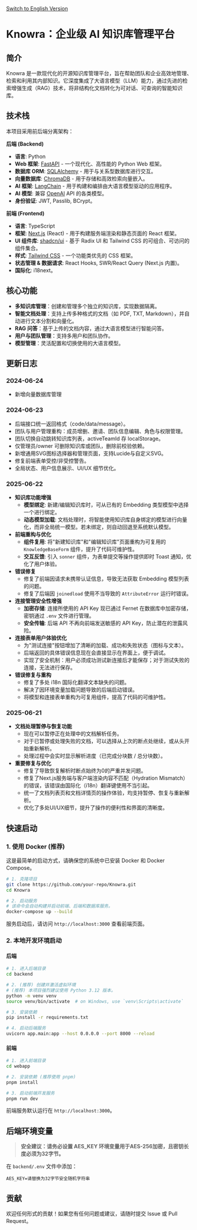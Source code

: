 [Switch to English Version](README.md)

# Knowra：企业级 AI 知识库管理平台

## 简介

Knowra 是一款现代化的开源知识库管理平台，旨在帮助团队和企业高效地管理、检索和利用其内部知识。它深度集成了大语言模型（LLM）能力，通过先进的检索增强生成（RAG）技术，将非结构化文档转化为可对话、可查询的智能知识库。

## 技术栈

本项目采用前后端分离架构：

**后端 (Backend)**
- **语言**: Python
- **Web 框架**: [FastAPI](https://fastapi.tiangolo.com/) - 一个现代化、高性能的 Python Web 框架。
- **数据库 ORM**: [SQLAlchemy](https://www.sqlalchemy.org/) - 用于与关系型数据库进行交互。
- **向量数据库**: [ChromaDB](https://www.trychroma.com/) - 用于存储和高效检索向量嵌入。
- **AI 框架**: [LangChain](https://www.langchain.com/) - 用于构建和编排由大语言模型驱动的应用程序。
- **AI 模型**: 兼容 [OpenAI](https://openai.com/) API 的各类模型。
- **身份验证**: JWT, Passlib, BCrypt。

**前端 (Frontend)**
- **语言**: TypeScript
- **框架**: [Next.js](https://nextjs.org/) (React) - 用于构建服务端渲染和静态页面的 React 框架。
- **UI 组件库**: [shadcn/ui](https://ui.shadcn.com/) - 基于 Radix UI 和 Tailwind CSS 的可组合、可访问的组件集合。
- **样式**: [Tailwind CSS](https://tailwindcss.com/) - 一个功能类优先的 CSS 框架。
- **状态管理 & 数据请求**: React Hooks, SWR/React Query (Next.js 内置)。
- **国际化**: i18next。

## 核心功能

- **多知识库管理**：创建和管理多个独立的知识库，实现数据隔离。
- **智能文档处理**：支持上传多种格式的文档（如 PDF, TXT, Markdown），并自动进行文本分割和向量化。
- **RAG 问答**：基于上传的文档内容，通过大语言模型进行智能问答。
- **用户与团队管理**：支持多用户和团队协作。
- **模型管理**：灵活配置和切换使用的大语言模型。

## 更新日志

### 2024-06-24
- 新增向量数据库管理

### 2024-06-23
- 后端接口统一返回格式（code/data/message）。
- 团队与用户管理重构：成员增删、邀请、团队信息编辑、角色与权限管理。
- 团队切换自动跳转知识库列表，activeTeamId 存 localStorage。
- 仅管理员/owner 可删除知识库或团队，删除前校验依赖。
- 新增通用SVG图标选择器和管理页面，支持Lucide与自定义SVG。
- 修复前端表单受控/非受控警告。
- 全局状态、用户信息展示、UI/UX 细节优化。

### 2025-06-22
- **知识库功能增强**
  - **模型绑定**: 新建/编辑知识库时，可从已有的 Embedding 类型模型中选择一个进行绑定。
  - **动态模型加载**: 文档处理时，将智能使用知识库自身绑定的模型进行向量化，而非全局统一模型。若未绑定，则自动回退至系统默认模型。
- **前端重构与优化**
  - **组件复用**: 将"新建知识库"和"编辑知识库"页面重构为可复用的 `KnowledgeBaseForm` 组件，提升了代码可维护性。
  - **交互反馈**: 引入 `sonner` 组件，为表单提交等操作提供即时 Toast 通知，优化了用户体验。
- **错误修复**
  - 修复了前端因请求未携带认证信息，导致无法获取 Embedding 模型列表的问题。
  - 修复了后端因 `joinedload` 使用不当导致的 `AttributeError` 运行时错误。
- **连接管理安全性增强**
  - **加密存储**: 连接所使用的 API Key 现已通过 Fernet 在数据库中加密存储，密钥通过 `.env` 文件进行管理。
  - **安全传输**: 后端 API 不再向前端发送敏感的 API Key，防止潜在的泄露风险。
- **连接表单用户体验优化**
  - 为"测试连接"按钮增加了清晰的加载、成功和失败状态（图标与文本）。
  - 后端返回的具体错误信息现在会直接显示在界面上，便于调试。
  - 实现了安全机制：用户必须成功测试新连接后才能保存；对于测试失败的连接，无法进行保存。
- **错误修复与重构**
  - 修复了多处 i18n 国际化翻译文本缺失的问题。
  - 解决了因环境变量加载问题导致的后端启动错误。
  - 将模型和连接表单重构为可复用组件，提高了代码的可维护性。

### 2025-06-21
- **文档处理暂停与恢复功能**
  - 现在可以暂停正在处理中的文档解析任务。
  - 对于已暂停或处理失败的文档，可以选择从上次的断点处继续，或从头开始重新解析。
  - 处理过程中会实时显示解析进度（已完成分块数 / 总分块数）。
- **重要修复与优化**
  - 修复了导致恢复解析时断点始终为0的严重并发问题。
  - 修复了Next.js服务端与客户端渲染内容不匹配（Hydration Mismatch）的错误，该错误由国际化（i18n）翻译键使用不当引起。
  - 统一了文档列表页和文档详情页的操作体验，均支持暂停、恢复与重新解析。
  - 优化了多处UI/UX细节，提升了操作的便利性和界面的清晰度。


## 快速启动

### 1. 使用 Docker (推荐)

这是最简单的启动方式，请确保您的系统中已安装 Docker 和 Docker Compose。

```bash
# 1. 克隆项目
git clone https://github.com/your-repo/Knowra.git
cd Knowra

# 2. 启动服务
# 该命令会自动构建并启动前端、后端和数据库服务。
docker-compose up --build
```
服务启动后，请访问 `http://localhost:3000` 查看前端页面。

### 2. 本地开发环境启动

#### 后端

```bash
# 1. 进入后端目录
cd backend

# 2. (推荐) 创建并激活虚拟环境
# (推荐) 本项目强烈建议使用 Python 3.12 版本。
python -m venv venv
source venv/bin/activate  # on Windows, use `venv\Scripts\activate`

# 3. 安装依赖
pip install -r requirements.txt

# 4. 启动后端服务
uvicorn app.main:app --host 0.0.0.0 --port 8000 --reload
```

#### 前端

```bash
# 1. 进入前端目录
cd webapp

# 2. 安装依赖 (推荐使用 pnpm)
pnpm install

# 3. 启动前端开发服务
pnpm run dev
```
前端服务默认运行在 `http://localhost:3000`。

## 后端环境变量

> **安全建议：请务必设置 AES_KEY 环境变量用于AES-256加密，且密钥长度必须为32字节。**

在 `backend/.env` 文件中添加：

```env
AES_KEY=请替换为32字节安全随机字符串
```

## 贡献

欢迎任何形式的贡献！如果您有任何问题或建议，请随时提交 Issue 或 Pull Request。
